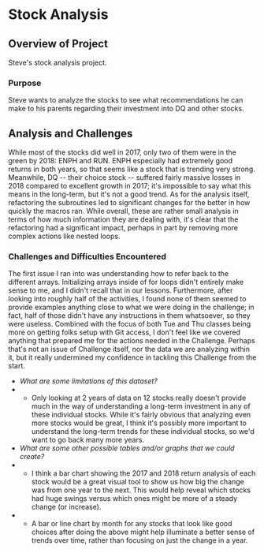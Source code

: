 # Stock Analysis

## Overview of Project
Steve's stock analysis project.
### Purpose
Steve wants to analyze the stocks to see what recommendations he can make to his parents regarding their investment into DQ and other stocks.
## Analysis and Challenges
While most of the stocks did well in 2017, only two of them were in the green by 2018: ENPH and RUN. ENPH especially had extremely good returns in both years, so that seems like a stock that is trending very strong. Meanwhile, DQ -- their choice stock -- suffered fairly massive losses in 2018 compared to excellent growth in 2017; it's impossible to say what this means in the long-term, but it's not a good trend.
As for the analysis itself, refactoring the subroutines led to significant changes for the better in how quickly the macros ran. While overall, these are rather small analysis in terms of how much information they are dealing with, it's clear that the refactoring had a significant impact, perhaps in part by removing more complex actions like nested loops.
### Challenges and Difficulties Encountered
The first issue I ran into was understanding how to refer back to the different arrays. Initializing arrays inside of for loops didn't entirely make sense to me, and I didn't recall that in our lessons. Furthermore, after looking into roughly half of the activities, I found none of them seemed to provide examples anything close to what we were doing in the challenge; in fact, half of those didn't have any instructions in them whatsoever, so they were useless. Combined with the focus of both Tue and Thu classes being more on getting folks setup with Git access, I don't feel like we covered anything that prepared me for the actions needed in the Challenge. Perhaps that's not an issue of Challenge itself, nor the data we are analyzing within it, but it really undermined my confidence in tackling this Challenge from the start.
- *What are some limitations of this dataset?*
- - Only looking at 2 years of data on 12 stocks really doesn't provide much in the way of understanding a long-term investment in any of these individual stocks. While it's fairly obvious that analyzing even more stocks would be great, I think it's possibly more important to understand the long-term trends for these individual stocks, so we'd want to go back many more years.
- *What are some other possible tables and/or graphs that we could create?*
- - I think a bar chart showing the 2017 and 2018 return analysis of each stock would be a great visual tool to show us how big the change was from one year to the next. This would help reveal which stocks had huge swings versus which ones might be more of a steady change (or increase).
- - A bar or line chart by month for any stocks that look like good choices after doing the above might help illuminate a better sense of trends over time, rather than focusing on just the change in a year.
